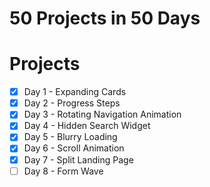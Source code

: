 # 50 Projects in 50 Days

# Projects

- [x] Day 1 - Expanding Cards
- [x] Day 2 - Progress Steps
- [x] Day 3 - Rotating Navigation Animation
- [x] Day 4 - Hidden Search Widget
- [x] Day 5 - Blurry Loading
- [x] Day 6 - Scroll Animation
- [x] Day 7 - Split Landing Page
- [ ] Day 8 - Form Wave
